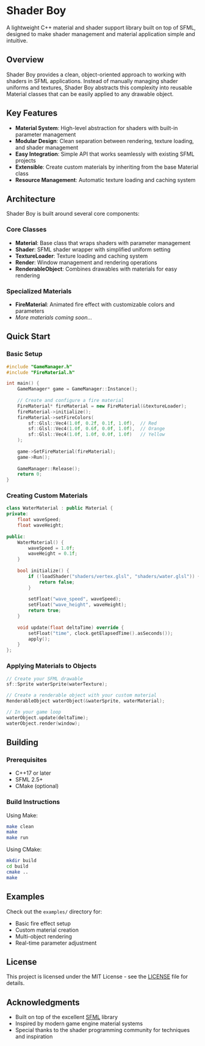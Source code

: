 # Shader Boy

A lightweight C++ material and shader support library built on top of SFML, designed to make shader management and material application simple and intuitive.

## Overview

Shader Boy provides a clean, object-oriented approach to working with shaders in SFML applications. Instead of manually managing shader uniforms and textures, Shader Boy abstracts this complexity into reusable Material classes that can be easily applied to any drawable object.

## Key Features

- **Material System**: High-level abstraction for shaders with built-in parameter management
- **Modular Design**: Clean separation between rendering, texture loading, and shader management
- **Easy Integration**: Simple API that works seamlessly with existing SFML projects
- **Extensible**: Create custom materials by inheriting from the base Material class
- **Resource Management**: Automatic texture loading and caching system

## Architecture

Shader Boy is built around several core components:

### Core Classes

- **Material**: Base class that wraps shaders with parameter management
- **Shader**: SFML shader wrapper with simplified uniform setting
- **TextureLoader**: Texture loading and caching system
- **Render**: Window management and rendering operations
- **RenderableObject**: Combines drawables with materials for easy rendering

### Specialized Materials

- **FireMaterial**: Animated fire effect with customizable colors and parameters
- *More materials coming soon...*

## Quick Start

### Basic Setup

```cpp
#include "GameManager.h"
#include "FireMaterial.h"

int main() {
    GameManager* game = GameManager::Instance();
    
    // Create and configure a fire material
    FireMaterial* fireMaterial = new FireMaterial(&textureLoader);
    fireMaterial->initialize();
    fireMaterial->setFireColors(
        sf::Glsl::Vec4(1.0f, 0.2f, 0.1f, 1.0f),  // Red
        sf::Glsl::Vec4(1.0f, 0.6f, 0.0f, 1.0f),  // Orange
        sf::Glsl::Vec4(1.0f, 1.0f, 0.0f, 1.0f)   // Yellow
    );
    
    game->SetFireMaterial(fireMaterial);
    game->Run();
    
    GameManager::Release();
    return 0;
}
```

### Creating Custom Materials

```cpp
class WaterMaterial : public Material {
private:
    float waveSpeed;
    float waveHeight;
    
public:
    WaterMaterial() {
        waveSpeed = 1.0f;
        waveHeight = 0.1f;
    }
    
    bool initialize() {
        if (!loadShader("shaders/vertex.glsl", "shaders/water.glsl")) {
            return false;
        }
        
        setFloat("wave_speed", waveSpeed);
        setFloat("wave_height", waveHeight);
        return true;
    }
    
    void update(float deltaTime) override {
        setFloat("time", clock.getElapsedTime().asSeconds());
        apply();
    }
};
```

### Applying Materials to Objects

```cpp
// Create your SFML drawable
sf::Sprite waterSprite(waterTexture);

// Create a renderable object with your custom material
RenderableObject waterObject(&waterSprite, waterMaterial);

// In your game loop
waterObject.update(deltaTime);
waterObject.render(window);
```

## Building

### Prerequisites

- C++17 or later
- SFML 2.5+
- CMake (optional)

### Build Instructions

Using Make:
```bash
make clean
make
make run
```

Using CMake:
```bash
mkdir build
cd build
cmake ..
make
```

## Examples

Check out the `examples/` directory for:
- Basic fire effect setup
- Custom material creation
- Multi-object rendering
- Real-time parameter adjustment

## License

This project is licensed under the MIT License - see the [LICENSE](LICENSE) file for details.

## Acknowledgments

- Built on top of the excellent [SFML](https://www.sfml-dev.org/) library
- Inspired by modern game engine material systems
- Special thanks to the shader programming community for techniques and inspiration